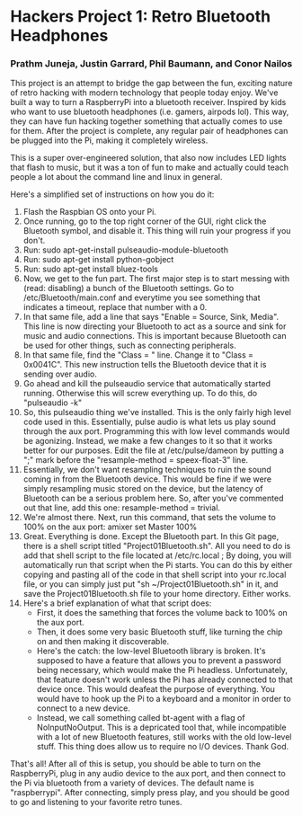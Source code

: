 # Hackers Project 1: Retro Bluetooth Headphones
### Prathm Juneja, Justin Garrard, Phil Baumann, and Conor Nailos
This project is an attempt to bridge the gap between the fun, exciting nature of retro hacking with modern technology that people today enjoy.
We've built a way to turn a RaspberryPi into a bluetooth receiver. Inspired by kids who want to use bluetooth headphones (i.e. gamers, airpods lol). This way, they can have fun hacking together something that actually comes to use for them. After the project is complete, any regular pair of headphones can be plugged into the Pi, making it completely wireless.

This is a super over-engineered solution, that also now includes LED lights that flash to music, but it was a ton of fun to make and actually could teach people a lot about the command line and linux in general.

Here's a simplified set of instructions on how you do it:
1. Flash the Raspbian OS onto your Pi.
2. Once running, go to the top right corner of the GUI, right click the Bluetooth symbol, and disable it. This thing will ruin your progress if you don't.
3. Run: sudo apt-get-install pulseaudio-module-bluetooth
4. Run: sudo apt-get install python-gobject
5. Run: sudo apt-get install bluez-tools
5. Now, we get to the fun part. The first major step is to start messing with (read: disabling) a bunch of the Bluetooth settings. Go to /etc/Bluetooth/main.conf and everytime you see something that indicates a timeout, replace that number with a 0. 
6. In that same file, add a line that says "Enable = Source, Sink, Media". This line is now directing your Bluetooth to act as a source and sink for music and audio connections. This is important because Bluetooth can be used for other things, such as connecting peripherals.
7. In that same file, find the "Class = " line. Change it to "Class = 0x0041C". This new instruction tells the Bluetooth device that it is sending over audio.
8. Go ahead and kill the pulseaudio service that automatically started running. Otherwise this will screw everything up. To do this, do "pulseaudio -k"
9. So, this pulseaudio thing we've installed. This is the only fairly high level code used in this. Essentially, pulse audio is what lets us play sound through the aux port. Programming this with low level commands would be agonizing. Instead, we make a few changes to it so that it works better for our purposes. Edit the file at /etc/pulse/dameon by putting a ";" mark before the "resample-method = speex-float-3" line. 
10. Essentially, we don't want resampling techniques to ruin the sound coming in from the Bluetooth device. This would be fine if we were simply resampling music stored on the device, but the latency of Bluetooth can be a serious problem here. So, after you've commented out that line, add this one: resample-method = trivial.
11. We're almost there. Next, run this command, that sets the volume to 100% on the aux port: amixer set Master 100% 
12. Great. Everything is done. Except the Bluetooth part. In this Git page, there is a shell script titled "Project01Bluetooth.sh". All you need to do is add that shell script to the file located at /etc/rc.local ; By doing, you will automatically run that script when the Pi starts. You can do this by either copying and pasting all of the code in that shell script into your rc.local file, or you can simply just put "sh ~/Project01Bluetooth.sh" in it, and save the Project01Bluetooth.sh file to your home directory. Either works.
13. Here's a brief explanation of what that script does:
      - First, it does the samething that forces the volume back to 100% on the aux port.
      - Then, it does some very basic Bluetooth stuff, like turning the chip on and then making it discoverable.
      - Here's the catch: the low-level Bluetooth library is broken. It's supposed to have a feature that allows you to prevent a       password being necessary, which would make the Pi headless. Unfortunately, that feature doesn't work unless the Pi has already connected to that device once. This would deafeat the purpose of everything. You would have to hook up the Pi to a keyboard and a monitor in order to connect to a new device.
      - Instead, we call something called bt-agent with a flag of NoInputNoOutput. This is a depricated tool that, while incompatible with a lot of new Bluetooth features, still works with the old low-level stuff. This thing does allow us to require no I/O devices. Thank God.
      
 That's all! After all of this is setup, you should be able to turn on the RaspberryPi, plug in any audio device to the aux port, and then connect to the Pi via bluetooth from a variety of devices. The default name is "raspberrypi". After connecting, simply press play, and you should be good to go and listening to your favorite retro tunes.

